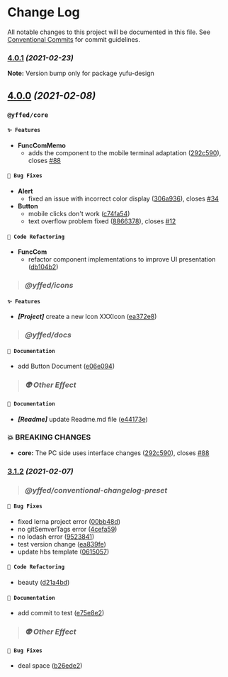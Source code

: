 # Change Log

All notable changes to this project will be documented in this file.
See [Conventional Commits](https://conventionalcommits.org) for commit guidelines.

### [4.0.1](https://github.com/Future-FE-Temp/yufu-design/compare/v4.0.0...v4.0.1) _(2021-02-23)_

**Note:** Version bump only for package yufu-design

## [4.0.0](https://github.com/Future-FE-Temp/yufu-design/compare/v3.1.2...v4.0.0) _(2021-02-08)_

### **`@yffed/core`**

#### `✨ Features`

- **FuncComMemo**
  - adds the component to the mobile terminal adaptation ([292c590](https://github.com/Future-FE-Temp/yufu-design/commit/292c590edc5eeef86248a32e7023872321549eec)), closes [#88](https://github.com/Future-FE-Temp/yufu-design/issues/88)

#### `🐛 Bug Fixes`

- **Alert**
  - fixed an issue with incorrect color display ([306a936](https://github.com/Future-FE-Temp/yufu-design/commit/306a936bdf8b77cb573ad02df20d7c2a200eeef4)), closes [#34](https://github.com/Future-FE-Temp/yufu-design/issues/34)
- **Button**
  - mobile clicks don't work ([c74fa54](https://github.com/Future-FE-Temp/yufu-design/commit/c74fa54a2e415360f5226b7786d868563181e425))
  - text overflow problem fixed ([8866378](https://github.com/Future-FE-Temp/yufu-design/commit/88663780bbf0798095f37f27ced0dd55a7c90822)), closes [#12](https://github.com/Future-FE-Temp/yufu-design/issues/12)

#### `🔨 Code Refactoring`

- **FuncCom**
  - refactor component implementations to improve UI presentation ([db104b2](https://github.com/Future-FE-Temp/yufu-design/commit/db104b2e7876ec3831efdce6b8f314e8bb158836))

> ### _@yffed/icons_

#### `✨ Features`

- **_[Project]_** create a new Icon XXXIcon ([ea372e8](https://github.com/Future-FE-Temp/yufu-design/commit/ea372e8ed7450222b7d9899f719dd6253fd167f8))

> ### _@yffed/docs_

#### `📖 Documentation`

- add Button Document ([e06e094](https://github.com/Future-FE-Temp/yufu-design/commit/e06e0947290ff8ec77bb44aeb56aa2696058d745))

> ### _👽 Other Effect_

#### `📖 Documentation`

- **_[Readme]_** update Readme.md file ([e44173e](https://github.com/Future-FE-Temp/yufu-design/commit/e44173e191ea62dfe0fc45ebf00cee55f14bd33d))

### 💥 BREAKING CHANGES

- **core:** The PC side uses interface changes ([292c590](https://github.com/Future-FE-Temp/yufu-design/commit/292c590edc5eeef86248a32e7023872321549eec)), closes [#88](https://github.com/Future-FE-Temp/yufu-design/issues/88)

### [3.1.2](https://github.com/Future-FE-Temp/yufu-design/compare/v3.1.1...v3.1.2) _(2021-02-07)_

> ### _@yffed/conventional-changelog-preset_

#### `🐛 Bug Fixes`

- fixed lerna project error ([00bb48d](https://github.com/Future-FE-Temp/yufu-design/commit/00bb48d4372aa405f4387314220e71ab0632d309))
- no gitSemverTags error ([4cefa59](https://github.com/Future-FE-Temp/yufu-design/commit/4cefa59f81e368ed804ac75ac5a812fc44939cdc))
- no lodash error ([9523841](https://github.com/Future-FE-Temp/yufu-design/commit/9523841b9bfa5c378cc400298c247258595b82ad))
- test version change ([ea839fe](https://github.com/Future-FE-Temp/yufu-design/commit/ea839fea36fb8f285f740e83ad7442b4d0876d0c))
- update hbs template ([0615057](https://github.com/Future-FE-Temp/yufu-design/commit/0615057d08ab8438405772209c43435952f07e78))

#### `🔨 Code Refactoring`

- beauty ([d21a4bd](https://github.com/Future-FE-Temp/yufu-design/commit/d21a4bdac4e5426a53e745b49ef45f4bc0cf79bc))

#### `📖 Documentation`

- add commit to test ([e75e8e2](https://github.com/Future-FE-Temp/yufu-design/commit/e75e8e2d1c559cfc8a72ea49244bfee9f313e811))

> ### _👽 Other Effect_

#### `🐛 Bug Fixes`

- deal space ([b26ede2](https://github.com/Future-FE-Temp/yufu-design/commit/b26ede28d1f2d2080192da10f4ff69bce692879b))
